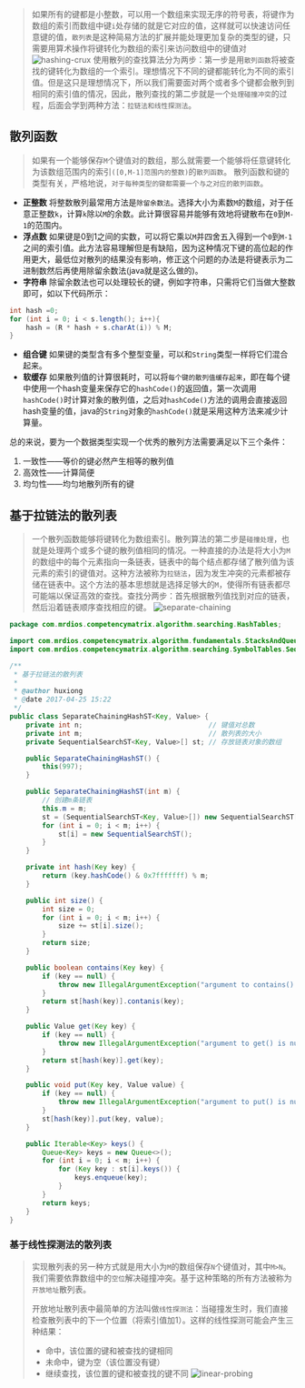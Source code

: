 > 如果所有的键都是小整数，可以用一个数组来实现无序的符号表，将键作为数组的索引而数组中键`i`处存储的就是它对应的值，这样就可以快速访问任意键的值，`散列表`是这种简易方法的扩展并能处理更加复杂的类型的键，只需要用算术操作将键转化为数组的索引来访问数组中的键值对
> ![hashing-crux](http://i.imgur.com/4PoPzI1.png)
> 使用散列的查找算法分为两步：第一步是用`散列函数`将被查找的键转化为数组的一个索引。理想情况下不同的键都能转化为不同的索引值。但是这只是理想情况下，所以我们需要面对两个或者多个键都会散列到相同的索引值的情况，因此，散列查找的第二步就是一个`处理碰撞冲突`的过程，后面会学到两种方法：`拉链法和线性探测法`。

## 散列函数 ##

> 如果有一个能够保存`M`个键值对的数组，那么就需要一个能够将任意键转化为该数组范围内的索引`([0,M-1]范围内的整数)`的`散列函数`。
> 散列函数和键的类型有关，严格地说，`对于每种类型的键都需要一个与之对应的散列函数`。

- **正整数** 将整数散列最常用方法是`除留余数法`。选择大小为素数`M`的数组，对于任意正整数`k`，计算`k`除以`M`的余数。此计算很容易并能够有效地将键散布在`0`到`M-1`的范围内。
- **浮点数** 如果键是0到1之间的实数，可以将它乘以`M`并四舍五入得到一个`0`到`M-1`之间的索引值。此方法容易理解但是有缺陷，因为这种情况下键的高位起的作用更大，最低位对散列的结果没有影响，修正这个问题的办法是将键表示为二进制数然后再使用除留余数法(java就是这么做的)。
- **字符串** 除留余数法也可以处理较长的键，例如字符串，只需将它们当做大整数即可，如以下代码所示：
```java
int hash =0;
for (int i = 0; i < s.length(); i++){
    hash = (R * hash + s.charAt(i)) % M;
}
```
- **组合键** 如果键的类型含有多个整型变量，可以和`String`类型一样将它们混合起来。
- **软缓存** 如果散列值的计算很耗时，可以将`每个键的散列值缓存起来`，即在每个键中使用一个hash变量来保存它的`hashCode()`的返回值，第一次调用`hashCode()`时计算对象的散列值，之后对`hashCode()`方法的调用会直接返回hash变量的值，java的`String`对象的`hashCode()`就是采用这种方法来减少计算量。

总的来说，要为一个数据类型实现一个优秀的散列方法需要满足以下三个条件：

1. 一致性——等价的键必然产生相等的散列值
2. 高效性——计算简便
3. 均匀性——均匀地散列所有的键

## 基于拉链法的散列表 ##

> 一个散列函数能够将键转化为数组索引。散列算法的第二步是`碰撞处理`，也就是处理两个或多个键的散列值相同的情况。一种直接的办法是将大小为`M`的数组中的每个元素指向一条链表，链表中的每个结点都存储了散列值为该元素的索引的键值对。这种方法被称为`拉链法`，因为发生冲突的元素都被存储在链表中。这个方法的基本思想就是选择足够大的`M`，使得所有链表都尽可能端以保证高效的查找。查找分两步：首先根据散列值找到对应的链表，然后沿着链表顺序查找相应的键。
> ![separate-chaining](http://i.imgur.com/avQl4ya.png)

```java
package com.mrdios.competencymatrix.algorithm.searching.HashTables;

import com.mrdios.competencymatrix.algorithm.fundamentals.StacksAndQueues.queue.Queue;
import com.mrdios.competencymatrix.algorithm.searching.SymbolTables.SequentialSearchST;

/**
 * 基于拉链法的散列表
 *
 * @author huxiong
 * @date 2017-04-25 15:22
 */
public class SeparateChainingHashST<Key, Value> {
    private int n;                               // 键值对总数
    private int m;                               // 散列表的大小
    private SequentialSearchST<Key, Value>[] st; // 存放链表对象的数组

    public SeparateChainingHashST() {
        this(997);
    }

    public SeparateChainingHashST(int m) {
        // 创建m条链表
        this.m = m;
        st = (SequentialSearchST<Key, Value>[]) new SequentialSearchST[m];
        for (int i = 0; i < m; i++) {
            st[i] = new SequentialSearchST();
        }
    }

    private int hash(Key key) {
        return (key.hashCode() & 0x7fffffff) % m;
    }

    public int size() {
        int size = 0;
        for (int i = 0; i < m; i++) {
            size += st[i].size();
        }
        return size;
    }

    public boolean contains(Key key) {
        if (key == null) {
            throw new IllegalArgumentException("argument to contains() is null.");
        }
        return st[hash(key)].contanis(key);
    }

    public Value get(Key key) {
        if (key == null) {
            throw new IllegalArgumentException("argument to get() is null.");
        }
        return st[hash(key)].get(key);
    }

    public void put(Key key, Value value) {
        if (key == null) {
            throw new IllegalArgumentException("argument to put() is null.");
        }
        st[hash(key)].put(key, value);
    }

    public Iterable<Key> keys() {
        Queue<Key> keys = new Queue<>();
        for (int i = 0; i < m; i++) {
            for (Key key : st[i].keys()) {
                keys.enqueue(key);
            }
        }
        return keys;
    }
}
```

### 基于线性探测法的散列表 ###

> 实现散列表的另一种方式就是用大小为`M`的数组保存`N`个键值对，其中`M>N`。我们需要依靠数组中的`空位`解决碰撞冲突。基于这种策略的所有方法被称为`开放地址`散列表。
> 
> 开放地址散列表中最简单的方法叫做`线性探测法`：当碰撞发生时，我们直接检查散列表中的下一个位置（将索引值加1）。这样的线性探测可能会产生三种结果：
> - 命中，该位置的键和被查找的键相同
> - 未命中，键为空（该位置没有键）
> - 继续查找，该位置的键和被查找的键不同
> ![linear-probing](http://i.imgur.com/fjw9IT5.png)
